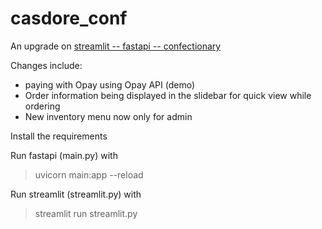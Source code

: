 # casdore_conf

An upgrade on [streamlit -- fastapi -- confectionary](https://github.com/casdore/streamlit---fastapi---confectionery-application)

Changes include: 
- paying with Opay using Opay API (demo)
- Order information being displayed in the slidebar for quick view while ordering
- New inventory menu now only for admin
<p><p>
Install the requirements <br>

Run fastapi (main.py) with <br>
>uvicorn main:app --reload <br>

Run streamlit (streamlit.py) with <br>
>streamlit run streamlit.py
